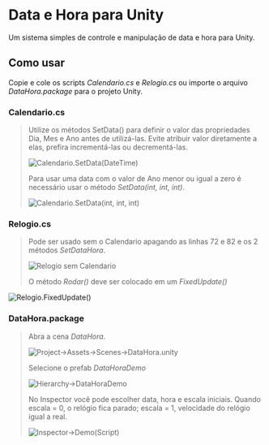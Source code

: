 # Data e Hora para Unity

Um sistema simples de controle e manipulação de data e hora para Unity.

## Como usar

Copie e cole os scripts *Calendario.cs* e *Relogio.cs* ou importe o arquivo *DataHora.package* para o projeto Unity.

### Calendario.cs

>Utilize os métodos SetData() para definir o valor das propriedades Dia, Mes e Ano antes de utilizá-las. Evite atribuir valor diretamente a elas, prefira incrementá-las ou decrementá-las.
>
>![Calendario.SetData(DateTime)](https://github.com/GabrielMendesMelo/DataHora-Unity/blob/main/img/00calendario-awake.jpg)
>
>Para usar uma data com o valor de Ano menor ou igual a zero é necessário usar o método *SetData(int, int, int)*.
>
>![Calendario.SetData(int, int, int)](https://github.com/GabrielMendesMelo/DataHora-Unity/blob/main/img/01calendario-awake.jpg)

### Relogio.cs

>Pode ser usado sem o Calendario apagando as linhas 72 e 82 e os 2 métodos *SetDataHora*.
>
>![Relogio sem Calendario](https://github.com/GabrielMendesMelo/DataHora-Unity/blob/main/img/02relogio-calendario.jpg)
>
>O método *Rodar()* deve ser colocado em um *FixedUpdate()*
>
![Relogio.FixedUpdate()](https://github.com/GabrielMendesMelo/DataHora-Unity/blob/main/img/03relogio-update.jpg)

### DataHora.package

>Abra a cena *DataHora*.
>
>![Project->Assets->Scenes->DataHora.unity](https://github.com/GabrielMendesMelo/DataHora-Unity/blob/main/img/04demo-scenes.jpg)
>
>Selecione o prefab *DataHoraDemo*
>
>![Hierarchy->DataHoraDemo](https://github.com/GabrielMendesMelo/DataHora-Unity/blob/main/img/05demo-hierarchy.jpg)
>
>No Inspector você pode escolher data, hora e escala iniciais. Quando escala = 0, o relógio fica parado; escala = 1, velocidade do relógio igual a real.
>
>![Inspector->Demo(Script)](https://github.com/GabrielMendesMelo/DataHora-Unity/blob/main/img/06demo-inspector.jpg)
